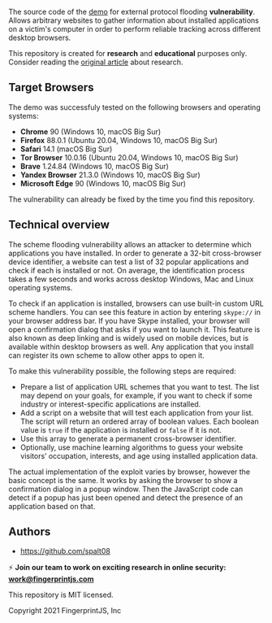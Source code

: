 The source code of the [demo](https://schemeflood.com/) for external protocol flooding **vulnerability**. Allows arbitrary websites to gather information about installed applications on a victim's computer in order to perform reliable tracking across different desktop browsers.

This repository is created for **research** and **educational** purposes only.
Consider reading the [original article](http://fingerprint.com/blog/external-protocol-flooding/) about research.

## Target Browsers

The demo was successfuly tested on the following browsers and operating systems:

- **Chrome** 90 (Windows 10, macOS Big Sur)
- **Firefox** 88.0.1 (Ubuntu 20.04, Windows 10, macOS Big Sur)
- **Safari** 14.1 (macOS Big Sur)
- **Tor Browser** 10.0.16 (Ubuntu 20.04, Windows 10, macOS Big Sur)
- **Brave** 1.24.84 (Windows 10, macOS Big Sur)
- **Yandex Browser** 21.3.0 (Windows 10, macOS Big Sur)
- **Microsoft Edge** 90 (Windows 10, macOS Big Sur)

The vulnerability can already be fixed by the time you find this repository.

## Technical overview

The scheme flooding vulnerability allows an attacker to determine which applications you have installed. In order to generate a 32-bit cross-browser device identifier, a website can test a list of 32 popular applications and check if each is installed or not. On average, the identification process takes a few seconds and works across desktop Windows, Mac and Linux operating systems.

To check if an application is installed, browsers can use built-in custom URL scheme handlers. You can see this feature in action by entering `skype://` in your browser address bar. If you have Skype installed, your browser will open a confirmation dialog that asks if you want to launch it. This feature is also known as deep linking and is widely used on mobile devices, but is available within desktop browsers as well. Any application that you install can register its own scheme to allow other apps to open it.

To make this vulnerability possible, the following steps are required:

- Prepare a list of application URL schemes that you want to test. The list may depend on your goals, for example, if you want to check if some industry or interest-specific applications are installed.
- Add a script on a website that will test each application from your list. The script will return an ordered array of boolean values. Each boolean value is `true` if the application is installed or `false` if it is not.
- Use this array to generate a permanent cross-browser identifier.
- Optionally, use machine learning algorithms to guess your website visitors’ occupation, interests, and age using installed application data.

The actual implementation of the exploit varies by browser, however the basic concept is the same. It works by asking the browser to show a confirmation dialog in a popup window. Then the JavaScript code can detect if a popup has just been opened and detect the presence of an application based on that.

## Authors

* https://github.com/spalt08

⚡ **Join our team to work on exciting research in online security: [work@fingerprintjs.com](mailto:work@fingerprintjs.com)**

This repository is MIT licensed.

Copyright 2021 FingerprintJS, Inc
